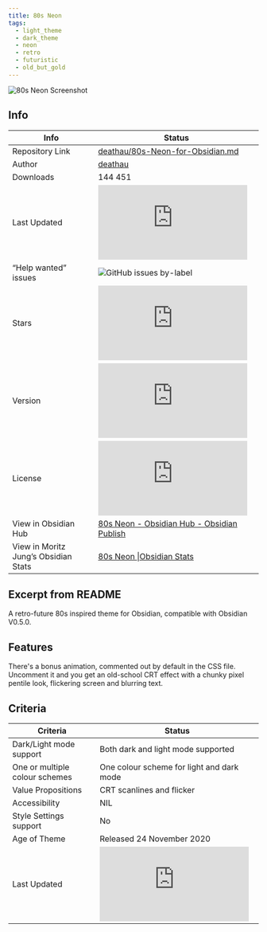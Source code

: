 ```yaml
---
title: 80s Neon
tags:
  - light_theme
  - dark_theme
  - neon
  - retro
  - futuristic
  - old_but_gold
---
```


![80s Neon Screenshot](https://raw.githubusercontent.com/deathau/80s-Neon-for-Obsidian.md/refs/heads/master/screenshot.jpg)

## Info

|Info|Status|
|---|---|
|Repository Link|[deathau/80s-Neon-for-Obsidian.md](https://github.com/deathau/80s-Neon-for-Obsidian.md)|
|Author|[deathau](https://github.com/deathau/)|
|Downloads|144 451|
|Last Updated|![GitHub last commit](https://img.shields.io/github/last-commit/deathau/80s-Neon-for-Obsidian.md?color=573E7A&amp;label=last%20update&amp;logo=github&amp;style=for-the-badge)|
|“Help wanted” issues|![GitHub issues by-label](https://img.shields.io/github/issues/deathau/80s-Neon-for-Obsidian.md/help%20wanted?color=573E7A&amp;logo=github&amp;style=for-the-badge)|
|Stars|![GitHub Repo stars](https://img.shields.io/github/stars/deathau/80s-Neon-for-Obsidian.md?color=573E7A&amp;logo=github&amp;style=for-the-badge)|
|Version|![GitHub Repo version](https://img.shields.io/github/v/release/deathau/80s-Neon-for-Obsidian.md?color=573E7A&amp;logo=github&amp;style=for-the-badge&sort=semver)|
|License|![GitHub License](https://img.shields.io/github/license/deathau/80s-Neon-for-Obsidian.md?style=for-the-badge)|
|View in Obsidian Hub|[80s Neon \- Obsidian Hub \- Obsidian Publish](https://publish.obsidian.md/hub/02+-+Community+Expansions/02.05+All+Community+Expansions/Themes/80s+Neon)|
|View in Moritz Jung’s Obsidian Stats|[80s Neon \|Obsidian Stats](https://www.moritzjung.dev/obsidian-stats/themes/80s-neon/)|

## Excerpt from README

A retro-future 80s inspired theme for Obsidian, compatible with Obsidian V0.5.0.

## Features

There's a bonus animation, commented out by default in the CSS file.
Uncomment it and you get an old-school CRT effect with a chunky pixel pentile
look, flickering screen and blurring text.

## Criteria

|Criteria|Status|
|---|---|
|Dark/Light mode support|Both dark and light mode supported|
|One or multiple colour schemes|One colour scheme for light and dark mode|
|Value Propositions|CRT scanlines and flicker|
|Accessibility|NIL|
|Style Settings support|No|
|Age of Theme|Released 24 November 2020|
|Last Updated|![GitHub last commit](https://img.shields.io/github/last-commit/deathau/80s-Neon-for-Obsidian.md?color=573E7A&amp;label=last%20update&amp;logo=github&amp;style=for-the-badge)|
